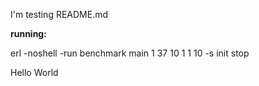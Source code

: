 I'm testing README.md


**running:**

erl -noshell -run benchmark main 1 37 10 1 1 10 -s init stop



Hello World
